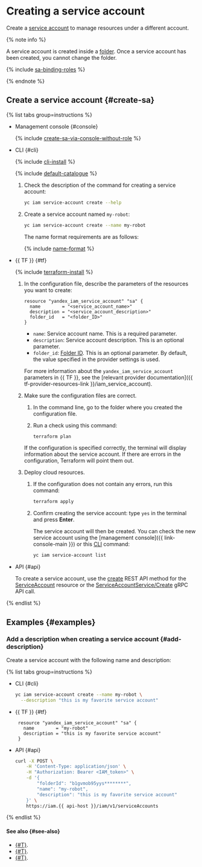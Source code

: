 # Creating a service account

Create a [service account](../../concepts/users/service-accounts.md) to manage resources under a different account.

{% note info %}

A service account is created inside a [folder](../../../resource-manager/concepts/resources-hierarchy.md#folder). Once a service account has been created, you cannot change the folder.

{% include [sa-binding-roles](../../../_includes/iam/sa-binding-roles.md) %}

{% endnote %}

## Create a service account {#create-sa}

{% list tabs group=instructions %}

- Management console {#console}

  {% include [create-sa-via-console-without-role](../../../_includes/iam/create-sa-via-console-without-role.md) %}

- CLI {#cli}

  {% include [cli-install](../../../_includes/cli-install.md) %}

  {% include [default-catalogue](../../../_includes/default-catalogue.md) %}

  1. Check the description of the command for creating a service account:

      ```bash
      yc iam service-account create --help
      ```

  1. Create a service account named `my-robot`:

      ```bash
      yc iam service-account create --name my-robot
      ```

      The name format requirements are as follows:

      {% include [name-format](../../../_includes/name-format.md) %}

- {{ TF }} {#tf}

  {% include [terraform-install](../../../_includes/terraform-install.md) %}

  1. In the configuration file, describe the parameters of the resources you want to create:

     ```hcl
     resource "yandex_iam_service_account" "sa" {
       name        = "<service_account_name>"
       description = "<service_account_description>"
       folder_id   = "<folder_ID>"
     }
     ```

     * `name`: Service account name. This is a required parameter.
     * `description`: Service account description. This is an optional parameter.
     * `folder_id`: [Folder ID](../../../resource-manager/operations/folder/get-id.md). This is an optional parameter. By default, the value specified in the provider settings is used.

     For more information about the `yandex_iam_service_account` parameters in {{ TF }}, see the [relevant provider documentation]({{ tf-provider-resources-link }}/iam_service_account).

  1. Make sure the configuration files are correct.

     1. In the command line, go to the folder where you created the configuration file.
     1. Run a check using this command:

        ```bash
        terraform plan
        ```

     If the configuration is specified correctly, the terminal will display information about the service account. If there are errors in the configuration, Terraform will point them out.

  1. Deploy cloud resources.

     1. If the configuration does not contain any errors, run this command:

        ```bash
        terraform apply
        ```

     1. Confirm creating the service account: type `yes` in the terminal and press **Enter**.

        The service account will then be created. You can check the new service account using the [management console]({{ link-console-main }}) or this [CLI](../../../cli/quickstart.md) command:

        ```bash
        yc iam service-account list
        ```

- API {#api}

  To create a service account, use the [create](../../api-ref/ServiceAccount/create.md) REST API method for the [ServiceAccount](../../api-ref/ServiceAccount/index.md) resource or the [ServiceAccountService/Create](../../api-ref/grpc/service_account_service.md#Create) gRPC API call.

{% endlist %}


## Examples {#examples}

### Add a description when creating a service account {#add-description}

Create a service account with the following name and description:

{% list tabs group=instructions %}

- CLI {#cli}

  ```bash
  yc iam service-account create --name my-robot \
    --description "this is my favorite service account"
  ```

- {{ TF }} {#tf}

  ```hcl
   resource "yandex_iam_service_account" "sa" {
     name        = "my-robot"
     description = "this is my favorite service account"
   }
  ```

- API {#api}

  ```bash
  curl -X POST \
      -H 'Content-Type: application/json' \
      -H "Authorization: Bearer <IAM_token>" \
      -d '{
          "folderId": "b1gvmob95yys********",
          "name": "my-robot",
          "description": "this is my favorite service account"
      }' \
      https://iam.{{ api-host }}/iam/v1/serviceAccounts
  ```

{% endlist %}

#### See also {#see-also}

* [{#T}](assign-role-for-sa.md).
* [{#T}](set-access-bindings.md).
* [{#T}](../../concepts/users/service-accounts.md#sa-key).
